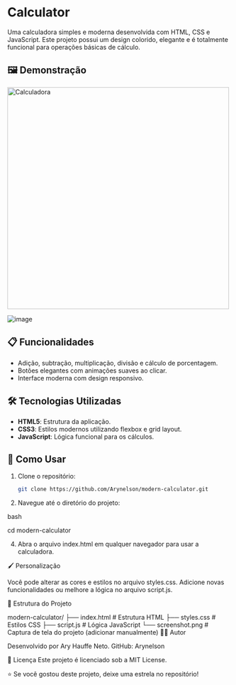 # Calculator

Uma calculadora simples e moderna desenvolvida com HTML, CSS e JavaScript. Este projeto possui um design colorido, elegante e é totalmente funcional para operações básicas de cálculo.

## 🖼️ Demonstração

<img src="screenshot.png" alt="Calculadora" width="500">

![image](https://github.com/user-attachments/assets/f01d8ab7-ad96-4fdb-978a-5a214d432429)


## 📋 Funcionalidades

- Adição, subtração, multiplicação, divisão e cálculo de porcentagem.
- Botões elegantes com animações suaves ao clicar.
- Interface moderna com design responsivo.

## 🛠️ Tecnologias Utilizadas

- **HTML5**: Estrutura da aplicação.
- **CSS3**: Estilos modernos utilizando flexbox e grid layout.
- **JavaScript**: Lógica funcional para os cálculos.

## 🚀 Como Usar

1. Clone o repositório:
   ```bash
   git clone https://github.com/Arynelson/modern-calculator.git
2. Navegue até o diretório do projeto:
   
bash

cd modern-calculator


4. Abra o arquivo index.html em qualquer navegador para usar a calculadora.
   
🖌️ Personalização

Você pode alterar as cores e estilos no arquivo styles.css.
Adicione novas funcionalidades ou melhore a lógica no arquivo script.js.

📂 Estrutura do Projeto

modern-calculator/
├── index.html       # Estrutura HTML
├── styles.css       # Estilos CSS
├── script.js        # Lógica JavaScript
└── screenshot.png   # Captura de tela do projeto (adicionar manualmente)
👨‍💻 Autor

Desenvolvido por Ary Hauffe Neto.
GitHub: Arynelson

📝 Licença
Este projeto é licenciado sob a MIT License.

⭐ Se você gostou deste projeto, deixe uma estrela no repositório!
